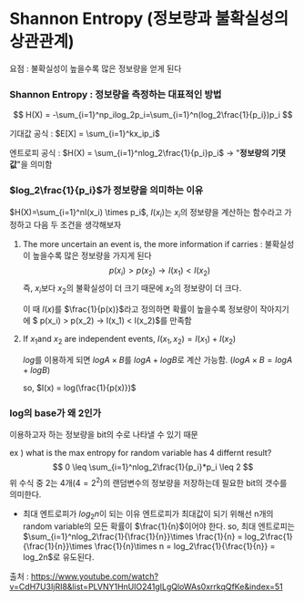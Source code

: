 # Shannon Entropy (정보량과 불확실성의 상관관계)

요점  : 불확실성이 높을수록 많은 정보량을 얻게 된다

### Shannon Entropy : 정보량을 측정하는 대표적인 방법


$$
H(X) = -\sum_{i=1}^np_ilog_2p_i=\sum_{i=1}^n(log_2\frac{1}{p_i})p_i
$$


기대값 공식 : $E[X] = \sum_{i=1}^kx_ip_i$

엔트로피 공식 : $H(X) = \sum_{i=1}^nlog_2\frac{1}{p_i}p_i$ → "**정보량의 기댓값**"을 의미함



### $log_2\frac{1}{p_i}$가 정보량을 의미하는 이유

$H(X)=\sum_{i=1}^nI(x_i) \times p_i$, $I(x_i)$는 $x_i$의 정보량을 계산하는 함수라고 가정하고 다음 두 조건을 생각해보자

1. The more uncertain an event is, the more information if carries : 불확실성이 높을수록 많은 정보량을 가지게 된다
   $$
   p(x_i) > p(x_2) → I(x_1) < I(x_2)
   $$
   즉, $x_i$보다 $x_2$의 불확실성이 더 크기 때문에 $x_2$의 정보량이 더 크다. 

   이 때 $I(x)$를 $\frac{1}{p(x)}$라고 정의하면 확률이 높을수록 정보량이 작아지기에  $ p(x_i) > p(x_2) → I(x_1) < I(x_2)$를 만족함

2. If $x_1$and $x_2$ are independent events, $I(x_1,x_2) = I(x_1)+I(x_2)$

   $log$를 이용하게 되면 $log A \times B$를 $logA+logB$로 계산 가능함. ($log A \times B=logA+logB$)

   so, $I(x) = log(\frac{1}{p(x)})$



### log의 base가 왜 2인가

이용하고자 하는 정보량을 bit의 수로 나타낼 수 있기 때문

ex )  what is the max entropy for random variable has 4 differnt result?
$$
0 \leq \sum_{i=1}^nlog_2\frac{1}{p_i}*p_i \leq 2
$$
위 수식 중 2는 4개($4=2^2$)의 랜덤변수의 정보량을 저장하는데 필요한 bit의 갯수를 의미한다.

- 최대 엔트로피가 $log_2n$이 되는 이유
  엔트로피가 최대값이 되기 위해선 n개의 random variable의 모든 확률이 $\frac{1}{n}$이어야 한다.
  so, 최대 엔트로피는 $\sum_{i=1}^nlog_2\frac{1}{\frac{1}{n}}\times \frac{1}{n} = log_2\frac{1}{\frac{1}{n}}\times \frac{1}{n}\times n = log_2\frac{1}{\frac{1}{n}} = log_2n$로 유도된다. 















출처 : https://www.youtube.com/watch?v=CdH7U3IjRI8&list=PLVNY1HnUlO241gILgQloWAs0xrrkqQfKe&index=51